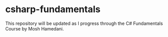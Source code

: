 # csharp-fundamentals
This repository will be updated as I progress through the C# Fundamentals Course by Mosh Hamedani.
